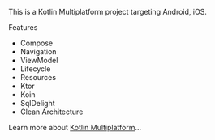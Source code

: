 This is a Kotlin Multiplatform project targeting Android, iOS.

Features
* Compose
* Navigation
* ViewModel
* Lifecycle
* Resources
* Ktor
* Koin
* SqlDelight
* Clean Architecture

Learn more about [Kotlin Multiplatform](https://www.jetbrains.com/help/kotlin-multiplatform-dev/get-started.html)…